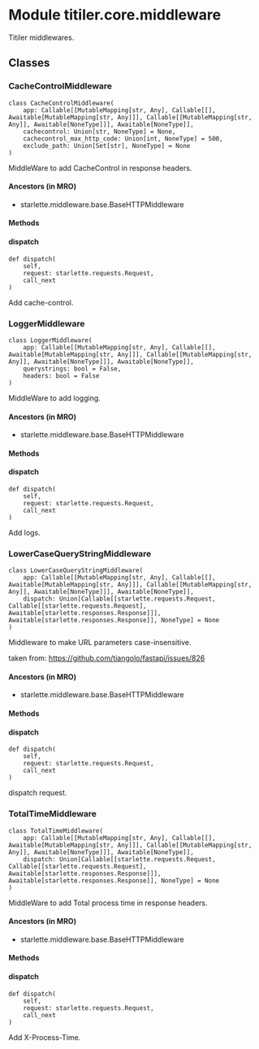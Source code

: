 # Module titiler.core.middleware

Titiler middlewares.

## Classes

### CacheControlMiddleware

```python3
class CacheControlMiddleware(
    app: Callable[[MutableMapping[str, Any], Callable[[], Awaitable[MutableMapping[str, Any]]], Callable[[MutableMapping[str, Any]], Awaitable[NoneType]]], Awaitable[NoneType]],
    cachecontrol: Union[str, NoneType] = None,
    cachecontrol_max_http_code: Union[int, NoneType] = 500,
    exclude_path: Union[Set[str], NoneType] = None
)
```

MiddleWare to add CacheControl in response headers.

#### Ancestors (in MRO)

* starlette.middleware.base.BaseHTTPMiddleware

#### Methods

    
#### dispatch

```python3
def dispatch(
    self,
    request: starlette.requests.Request,
    call_next
)
```

Add cache-control.

### LoggerMiddleware

```python3
class LoggerMiddleware(
    app: Callable[[MutableMapping[str, Any], Callable[[], Awaitable[MutableMapping[str, Any]]], Callable[[MutableMapping[str, Any]], Awaitable[NoneType]]], Awaitable[NoneType]],
    querystrings: bool = False,
    headers: bool = False
)
```

MiddleWare to add logging.

#### Ancestors (in MRO)

* starlette.middleware.base.BaseHTTPMiddleware

#### Methods

    
#### dispatch

```python3
def dispatch(
    self,
    request: starlette.requests.Request,
    call_next
)
```

Add logs.

### LowerCaseQueryStringMiddleware

```python3
class LowerCaseQueryStringMiddleware(
    app: Callable[[MutableMapping[str, Any], Callable[[], Awaitable[MutableMapping[str, Any]]], Callable[[MutableMapping[str, Any]], Awaitable[NoneType]]], Awaitable[NoneType]],
    dispatch: Union[Callable[[starlette.requests.Request, Callable[[starlette.requests.Request], Awaitable[starlette.responses.Response]]], Awaitable[starlette.responses.Response]], NoneType] = None
)
```

Middleware to make URL parameters case-insensitive.

taken from: https://github.com/tiangolo/fastapi/issues/826

#### Ancestors (in MRO)

* starlette.middleware.base.BaseHTTPMiddleware

#### Methods

    
#### dispatch

```python3
def dispatch(
    self,
    request: starlette.requests.Request,
    call_next
)
```

dispatch request.

### TotalTimeMiddleware

```python3
class TotalTimeMiddleware(
    app: Callable[[MutableMapping[str, Any], Callable[[], Awaitable[MutableMapping[str, Any]]], Callable[[MutableMapping[str, Any]], Awaitable[NoneType]]], Awaitable[NoneType]],
    dispatch: Union[Callable[[starlette.requests.Request, Callable[[starlette.requests.Request], Awaitable[starlette.responses.Response]]], Awaitable[starlette.responses.Response]], NoneType] = None
)
```

MiddleWare to add Total process time in response headers.

#### Ancestors (in MRO)

* starlette.middleware.base.BaseHTTPMiddleware

#### Methods

    
#### dispatch

```python3
def dispatch(
    self,
    request: starlette.requests.Request,
    call_next
)
```

Add X-Process-Time.